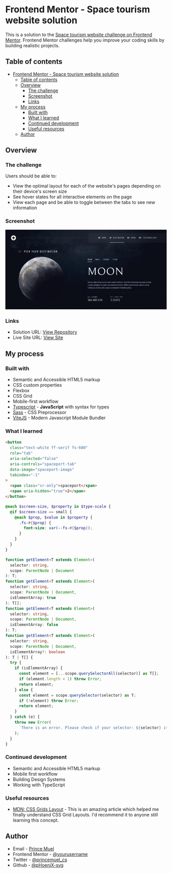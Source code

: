 # Frontend Mentor - Space tourism website solution

This is a solution to the [Space tourism website challenge on Frontend Mentor](https://www.frontendmentor.io/challenges/space-tourism-multipage-website-gRWj1URZ3). Frontend Mentor challenges help you improve your coding skills by building realistic projects.

## Table of contents

- [Frontend Mentor - Space tourism website solution](#frontend-mentor---space-tourism-website-solution)
  - [Table of contents](#table-of-contents)
  - [Overview](#overview)
    - [The challenge](#the-challenge)
    - [Screenshot](#screenshot)
    - [Links](#links)
  - [My process](#my-process)
    - [Built with](#built-with)
    - [What I learned](#what-i-learned)
    - [Continued development](#continued-development)
    - [Useful resources](#useful-resources)
  - [Author](#author)

## Overview

### The challenge

Users should be able to:

- View the optimal layout for each of the website's pages depending on their device's screen size
- See hover states for all interactive elements on the page
- View each page and be able to toggle between the tabs to see new information

### Screenshot

![Project Screenshot](./screenshot.png)

### Links

- Solution URL: [View Repository](https://github.com/pHoeniX-svg/space-tourism-fm)
- Live Site URL: [View Site](https://space-tours-fm.netlify.app/)

## My process

### Built with

- Semantic and Accessible HTML5 markup
- CSS custom properties
- Flexbox
- CSS Grid
- Mobile-first workflow
- [Typescript](https://www.typescriptlang.org/) - **JavaScript** with syntax for types
- [Sass](https://sass-lang.com/) - CSS Preprocessor
- [ViteJS](https://github.com/vitejs/vite) - Modern Javascript Module Bundler

### What I learned

```html
<button
  class="text-white ff-serif fs-600"
  role="tab"
  aria-selected="false"
  aria-controls="spaceport-tab"
  data-image="spaceport-image"
  tabindex="-1"
>
  <span class="sr-only">spaceport</span>
  <span aria-hidden="true">2</span>
</button>
```

```scss
@each $screen-size, $property in $type-scale {
  @if $screen-size == small {
    @each $prop, $value in $property {
      .fs-#{$prop} {
        font-size: var(--fs-#{$prop});
      }
    }
  }
}
```

```ts
function getElement<T extends Element>(
  selector: string,
  scope: ParentNode | Document
): T;
function getElement<T extends Element>(
  selector: string,
  scope: ParentNode | Document,
  isElementArray: true
): T[];
function getElement<T extends Element>(
  selector: string,
  scope: ParentNode | Document,
  isElementArray: false
): T;
function getElement<T extends Element>(
  selector: string,
  scope: ParentNode | Document,
  isElementArray?: boolean
): T | T[] {
  try {
    if (isElementArray) {
      const element = [...scope.querySelectorAll(selector)] as T[];
      if (element.length < 1) throw Error;
      return element;
    } else {
      const element = scope.querySelector(selector) as T;
      if (!element) throw Error;
      return element;
    }
  } catch (e) {
    throw new Error(
      `There is an error. Please check if your selector: ${selector} is correct`
    );
  }
}
```

### Continued development

- Semantic and Accessible HTML5 markup
- Mobile first workflow
- Building Design Systems
- Working with TypeScript

### Useful resources

- [MDN: CSS Grids Layout](https://developer.mozilla.org/en-US/docs/Learn/CSS/CSS_layout/Grids) - This is an amazing article which helped me finally understand CSS Grid Layouts. I'd recommend it to anyone still learning this concept.

## Author

- Email - [Prince Muel](vansomecsam@gmail.com)
- Frontend Mentor - [@yourusername](https://www.frontendmentor.io/profile/yourusername)
- Twitter - [@princemuel_cs](https://twitter.com/princemuel_cs)
- Github - [@pHoeniX-svg](https://github.com/pHoeniX-svg/)
